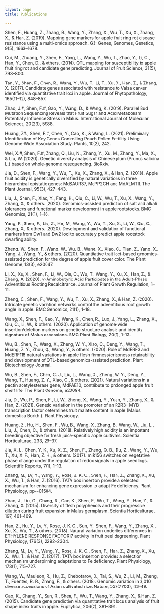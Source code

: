 ```yaml
---
layout: page
title: Publications

---
```


Shen, F., Huang, Z., Zhang, B., Wang, Y., Zhang, X., Wu, T., Xu, X., Zhang, X., & Han, Z. 
(2019). Mapping gene markers for apple fruit ring rot disease resistance using a multi-omics 
approach. G3: Genes, Genomes, Genetics, 9(5), 1663–1678.

Cui, M., Zhuang, Y., Shen, F., Yang, L., Wang, Y., Wu, T., Zhao, Y., Li, C., Han, Y., Chen, D., 
& others. (2014). QTL mapping for susceptibility to apple fruit ring rot and candidate gene 
predicting. Journal of Fruit Science, 31(5), 793–800.

Tan, Y., Shen, F., Chen, R., Wang, Y., Wu, T., Li, T., Xu, X., Han, Z., & Zhang, X. (2017). 
Candidate genes associated with resistance to Valsa canker identified via quantitative trait 
loci in apple. Journal of Phytopathology, 165(11–12), 848–857.

Zhao, J.#, Shen, F.#, Gao, Y., Wang, D., & Wang, K. (2019). Parallel Bud Mutation Sequencing 
Reveals that Fruit Sugar and Acid Metabolism Potentially Influence Stress in Malus. 
International Journal of Molecular Sciences, 20(23), 5988.

Huang, Z#., Shen, F.#, Chen, Y., Cao, K., & Wang, L. (2021). Preliminary Identification of Key 
Genes Controlling Peach Pollen Fertility Using Genome-Wide Association Study. Plants, 
10(2), 242.

Wei, X.#, Shen, F.#, Zhang, Q., Liu, N., Zhang, Y., Xu, M., Zhang, Y., Ma, X., & Liu, W. (2020). 
Genetic diversity analysis of Chinese plum (Prunus salicina L.) based on whole-genome 
resequencing. BioRxiv.

Jia, D., Shen, F., Wang, Y., Wu, T., Xu, X., Zhang, X., & Han, Z. (2018). Apple fruit acidity is 
genetically diversified by natural variations in three hierarchical epistatic genes: MdSAUR37, 
MdPP2CH and MdALMTII. The Plant Journal, 95(3), 427–443.

Liu, J., Shen, F., Xiao, Y., Fang, H., Qiu, C., Li, W., Wu, T., Xu, X., Wang, Y., Zhang, X., & 
others. (2020). Genomics-assisted prediction of salt and alkali tolerances and functional 
marker development in apple rootstocks. BMC Genomics, 21(1), 1–16.

Yang, F., Shen, F., Liu, Z., He, M., Wang, Y., Wu, T., Xu, X., Li, W., Qiu, C., Zhang, X., & 
others. (2020). Development and validation of functional markers from Dw1 and Dw2 loci to 
accurately predict apple rootstock dwarfing ability.

Zheng, W., Shen, F., Wang, W., Wu, B., Wang, X., Xiao, C., Tian, Z., Yang, X., Yang, J., Wang, 
Y., & others. (2020). Quantitative trait loci-based genomics-assisted prediction for the 
degree of apple fruit cover color. The Plant Genome, 13(3), e20047.

Li, X., Xu, X., Shen, F., Li, W., Qiu, C., Wu, T., Wang, Y., Xu, X., Han, Z., & Zhang, X. (2020). 
$γ$-Aminobutyric Acid Participates in the Adult-Phase Adventitious Rooting Recalcitrance. 
Journal of Plant Growth Regulation, 1–11.

Zheng, C., Shen, F., Wang, Y., Wu, T., Xu, X., Zhang, X., & Han, Z. (2020). Intricate genetic 
variation networks control the adventitious root growth angle in apple. BMC Genomics, 
21(1), 1–18.

Wang, X., Shen, F., Gao, Y., Wang, K., Chen, R., Luo, J., Yang, L., Zhang, X., Qiu, C., Li, W., & 
others. (2020). Application of genome-wide insertion/deletion markers on genetic structure 
analysis and identity signature of Malus accessions. BMC Plant Biology, 20(1), 1–13.

Wu, B., Shen, F., Wang, X., Zheng, W. Y., Xiao, C., Deng, Y., Wang, T., Huang, Z. Y., Zhou, Q., 
Wang, Y., & others. (2020). Role of MdERF3 and MdERF118 natural variations in apple 
flesh firmness/crispness retainability and development of QTL-based genomics-assisted 
prediction. Plant Biotechnology Journal.

Wu, B., Shen, F., Chen, C. J., Liu, L., Wang, X., Zheng, W. Y., Deng, Y., Wang, T., Huang, Z. Y., 
Xiao, C., & others. (2021). Natural variations in a pectin acetylesterase gene, MdPAE10, 
contribute to prolonged apple fruit shelf life. The Plant Genome, e20084.

Jia, D., Wu, P., Shen, F., Li, W., Zheng, X., Wang, Y., Yuan, Y., Zhang, X., & Han, Z. (2021). 
Genetic variation in the promoter of an R2R3- MYB transcription factor determines fruit 
malate content in apple (Malus domestica Borkh.). Plant Physiology.

Huang, Z., Hu, H., Shen, F., Wu, B., Wang, X., Zhang, B., Wang, W., Liu, L., Liu, J., Chen, C., & 
others. (2018). Relatively high acidity is an important breeding objective for fresh 
juice-specific apple cultivars. Scientia Horticulturae, 233, 29–37.

Jia, X. L., Chen, Y. K., Xu, X. Z., Shen, F., Zheng, Q. B., Du, Z., Wang, Y., Wu, T., Xu, X. F., 
Han, Z. H., & others. (2017). miR156 switches on vegetative phase change under the 
regulation of redox signals in apple seedlings. Scientific Reports, 7(1), 1–13.

Zhang, M., Lv, Y., Wang, Y., Rose, J. K. C., Shen, F., Han, Z., Zhang, X., Xu, X., Wu, T., & Han, 
Z. (2016). TATA box insertion provide a selected mechanism for enhancing gene expression 
to adapt Fe deficiency. Plant Physiology, pp--01504.

Zhao, J., Liu, G., Chang, R., Cao, K., Shen, F., Wu, T., Wang, Y., Han, Z., & Zhang, X. (2015). 
Diversity of flesh polyphenols and their progressive dilution during fruit expansion in Malus 
germplasm. Scientia Horticulturae, 197, 461–469.

Han, Z., Hu, Y., Lv, Y., Rose, J. K. C., Sun, Y., Shen, F., Wang, Y., Zhang, X., Xu, X., Wu, T., & 
others. (2018). Natural variation underlies differences in ETHYLENE RESPONSE 
FACTOR17 activity in fruit peel degreening. Plant Physiology, 176(3), 2292–2304.

Zhang, M., Lv, Y., Wang, Y., Rose, J. K. C., Shen, F., Han, Z., Zhang, X., Xu, X., Wu, T., & Han, 
Z. (2017). TATA box insertion provides a selection mechanism underpinning adaptations to 
Fe deficiency. Plant Physiology, 173(1), 715–727.

Wang, W., Mauleon, R., Hu, Z., Chebotarov, D., Tai, S., Wu, Z., Li, M., Zheng, T., Fuentes, R. R., 
Zhang, F., & others. (2018). Genomic variation in 3,010 diverse accessions of Asian 
cultivated rice. Nature, 557(7703), 43–49.

Cao, K., Chang, Y., Sun, R., Shen, F., Wu, T., Wang, Y., Zhang, X., & Han, Z. (2015). Candidate 
gene prediction via quantitative trait locus analysis of fruit shape index traits in apple. 
Euphytica, 206(2), 381–391.



